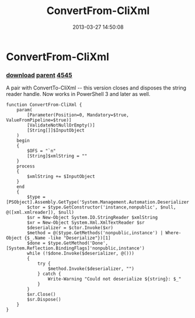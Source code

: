 ﻿---
pid:            4051
parent:         2302
children:       4545
poster:         Poshoholic
title:          ConvertFrom-CliXml
date:           2013-03-27 14:50:08
description:    A pair with ConvertTo-CliXml -- this version closes and disposes the string reader handle. Now works in PowerShell 3 and later as well.
format:         posh
---

# ConvertFrom-CliXml

### [download](4051.ps1) [parent](2302.md) [4545](4545.md)

A pair with ConvertTo-CliXml -- this version closes and disposes the string reader handle. Now works in PowerShell 3 and later as well.

```posh
function ConvertFrom-CliXml {
    param(
        [Parameter(Position=0, Mandatory=$true, ValueFromPipeline=$true)]
        [ValidateNotNullOrEmpty()]
        [String[]]$InputObject
    )
    begin
    {
        $OFS = "`n"
        [String]$xmlString = ""
    }
    process
    {
        $xmlString += $InputObject
    }
    end
    {
        $type = [PSObject].Assembly.GetType('System.Management.Automation.Deserializer')
        $ctor = $type.GetConstructor('instance,nonpublic', $null, @([xml.xmlreader]), $null)
        $sr = New-Object System.IO.StringReader $xmlString
        $xr = New-Object System.Xml.XmlTextReader $sr
        $deserializer = $ctor.Invoke($xr)
        $method = @($type.GetMethods('nonpublic,instance') | Where-Object {$_.Name -like "Deserialize"})[1]
        $done = $type.GetMethod('Done', [System.Reflection.BindingFlags]'nonpublic,instance')
        while (!$done.Invoke($deserializer, @()))
        {
            try {
                $method.Invoke($deserializer, "")
            } catch {
                Write-Warning "Could not deserialize ${string}: $_"
            }
        }
        $xr.Close()
        $sr.Dispose()
    }
}
```
